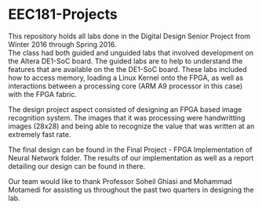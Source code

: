 # EEC181-Projects

This repository holds all labs done in the Digital Design Senior Project from Winter 2016 through Spring 2016. </br>
The class had both guided and unguided labs that involved development on the Altera DE1-SoC board. The guided labs are to help to understand the features that are available on the the DE1-SoC board. These labs included how to access memory, loading a Linux Kernel onto the FPGA, as well as interactions between a processing core (ARM A9 processor in this case) with the FPGA fabric. </br>

The design project aspect consisted of designing an FPGA based image recognition system. The images that it was processing were handwritting images (28x28) and being able to recognize the value that was written at an extremely fast rate. </br>

The final design can be found in the Final Project - FPGA Implementation of Neural Network folder. The results of our implementation as well as a report detailing our design can be found in there. </br>

Our team would like to thank Professor Soheil Ghiasi and Mohammad Motamedi for assisting us throughout the past two quarters in designing the lab. 
